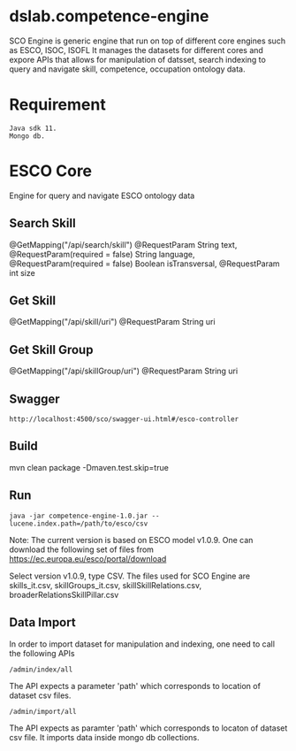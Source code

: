 # dslab.competence-engine
SCO Engine is generic engine that run on top of different core engines such as ESCO, ISOC, ISOFL 
It manages the datasets for different cores and expore APIs that allows for manipulation of datsset, search indexing
to query and navigate skill, competence, occupation ontology data.

# Requirement
	Java sdk 11.
	Mongo db.

# ESCO Core
Engine for query and navigate ESCO ontology data

## Search Skill
@GetMapping("/api/search/skill")
@RequestParam String text,
@RequestParam(required = false) String language,
@RequestParam(required = false) Boolean isTransversal,
@RequestParam int size

## Get Skill
@GetMapping("/api/skill/uri")
@RequestParam String uri

## Get Skill Group
@GetMapping("/api/skillGroup/uri")
@RequestParam String uri

## Swagger
	http://localhost:4500/sco/swagger-ui.html#/esco-controller


## Build
mvn clean package -Dmaven.test.skip=true

## Run
	java -jar competence-engine-1.0.jar --lucene.index.path=/path/to/esco/csv

Note: The current version is based on ESCO model v1.0.9. One can download the following set of files from
https://ec.europa.eu/esco/portal/download

Select version v1.0.9, type CSV. The files used for SCO Engine are skills_it.csv, skillGroups_it.csv, skillSkillRelations.csv,
broaderRelationsSkillPillar.csv

## Data Import
In order to import dataset for manipulation and indexing, one need to call the following APIs

	/admin/index/all

The API expects a parameter 'path' which corresponds to location of dataset csv files.

	/admin/import/all

The API expects as paramter 'path' which corresponds to locaton of dataset csv file. It imports data inside 
mongo db collections.

